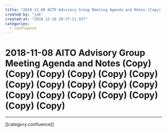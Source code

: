 ```yaml
---
title: "2018-11-08 AITO Advisory Group Meeting Agenda and Notes (Copy) (Copy) (Copy) (Copy) (Copy) (Copy) (Copy) (Copy) (Copy) (Copy) (Copy) (Copy) (Copy) (Copy) (Copy) (Copy) (Copy) (Copy)"
created-by: "jak"
created-at: "2018-12-18 20:37:11.937"
categories:
  - confluence
---
```


# 2018-11-08 AITO Advisory Group Meeting Agenda and Notes (Copy) (Copy) (Copy) (Copy) (Copy) (Copy) (Copy) (Copy) (Copy) (Copy) (Copy) (Copy) (Copy) (Copy) (Copy) (Copy) (Copy) (Copy)


---

[[category.confluence]]
